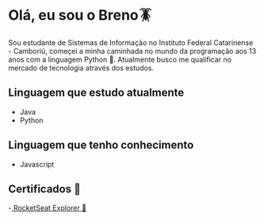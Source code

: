 
# Olá, eu sou o Breno🪳

Sou estudante de Sistemas de Informação no Instituto Federal Catarinense - Camboriú, começei a minha caminhada no mundo da programação aos 13 anos com a linguagem Python 🐍. Atualmente busco me qualificar no mercado de tecnologia através dos estudos.



## Linguagem que estudo atualmente 
* Java
* Python
## Linguagem que tenho conhecimento
* Javascript


## Certificados 📜

-[ RocketSeat Explorer 🚀](https://app.rocketseat.com.br/certificates/6883b3da-a62c-484d-bf11-06600c4005db)
